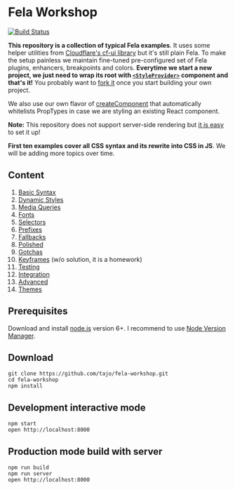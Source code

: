 # Fela Workshop

[![Build Status](https://travis-ci.org/tajo/fela-workshop.svg?branch=master)](https://travis-ci.org/tajo/fela-workshop)

**This repository is a collection of typical Fela examples**. It uses some helper utilities from [Cloudflare's cf-ui library](https://github.com/cloudflare/cf-ui) but it's still plain Fela. To make the setup painless we maintain fine-tuned pre-configured set of Fela plugins, enhancers, breakpoints and colors. **Everytime we start a new project, we just need to wrap its root with [`<StyleProvider>`](src/client/main.js) component and that's it!** You probably want to [fork it](https://github.com/cloudflare/cf-ui/blob/master/packages/cf-style-provider/src/createRenderer.js) once you start building your own project.

We also use our own flavor of [createComponent](https://github.com/cloudflare/cf-ui/tree/master/packages/cf-style-container#createcomponentrule-type) that automatically whitelists PropTypes in case we are styling an existing React component.

**Note:** This repository does not support server-side rendering but [it is easy](http://fela.js.org/docs/advanced/ServerRendering.html) to set it up!

**First ten examples cover all CSS syntax and its rewrite into CSS in JS**. We will be adding more topics over time.

## Content

1. [Basic Syntax](src/client/01-basic-syntax/index.js)
2. [Dynamic Styles](src/client/02-dynamic-styles/index.js)
3. [Media Queries](src/client/03-media-queries/index.js)
4. [Fonts](src/client/04-fonts/index.js)
5. [Selectors](src/client/05-selectors/index.js)
6. [Prefixes](src/client/06-prefixes/index.js)
7. [Fallbacks](src/client/07-fallbacks/index.js)
8. [Polished](src/client/08-polished/index.js)
9. [Gotchas](src/client/09-gotchas/index.js)
10. [Keyframes](src/client/10-keyframes/index.js) (w/o solution, it is a homework)
11. [Testing](src/client/11-testing/index.js)
12. [Integration](src/client/12-integration/index.js)
13. [Advanced](src/client/13-advanced/index.js)
14. [Themes](src/client/14-themes/index.js)

## Prerequisites

Download and install [node.js](http://nodejs.org) version 6+. I recommend to use [Node Version Manager](https://github.com/creationix/nvm).

## Download

```shell
git clone https://github.com/tajo/fela-workshop.git
cd fela-workshop
npm install
```

## Development interactive mode

```shell
npm start
open http://localhost:8000
```

## Production mode build with server

```shell
npm run build
npm run server
open http://localhost:8000
```
